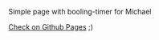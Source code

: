 Simple page with booling-timer for Michael

[Check on Github Pages](https://vladimir-malishevsky.github.io/michael-diemer/) ;)
